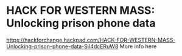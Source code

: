 HACK FOR WESTERN MASS: Unlocking prison phone data
====
https://hackforchange.hackpad.com/HACK-FOR-WESTERN-MASS-Unlocking-prison-phone-data-SiI4dcERuW8
More info here
